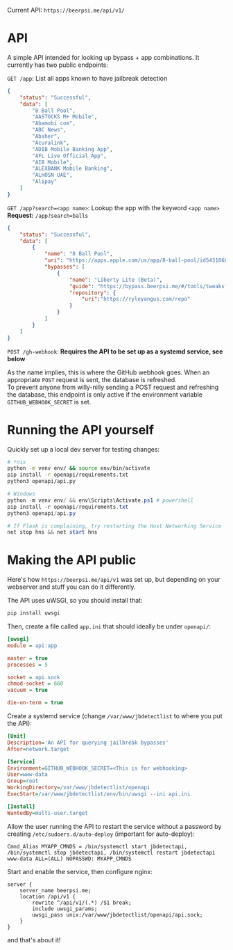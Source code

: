 Current API: `https://beerpsi.me/api/v1/`

# API
A simple API intended for looking up bypass + app combinations. It currently has two public endpoints:

`GET /app`: List all apps known to have jailbreak detection
```json
{
    "status": "Successful",
    "data": [
        "8 Ball Pool",
        "AASTOCKS M+ Mobile",
        "Abamobi com",
        "ABC News",
        "Absher",
        "Acuralink",
        "ADIB Mobile Banking App",
        "AFL Live Official App",
        "AIB Mobile",
        "ALEXBANK Mobile Banking",
        "ALHOSN UAE",
        "Alipay"
    ]
}
```

`GET /app?search=<app name>`: Lookup the app with the keyword `<app name>`  
**Request:** `/app?search=balls`
```json
{
    "status": "Successful",
    "data": [
        {
            "name": "8 Ball Pool",
            "uri": "https://apps.apple.com/us/app/8-ball-pool/id543186831",
            "bypasses": [
                {
                    "name": "Liberty Lite (Beta)",
                    "guide": "https://bypass.beerpsi.me/#/tools/tweaks?id=liberty-lite-beta",
                    "repository": {
                        "uri":"https://ryleyangus.com/repo"
                    }
                }
            ]
        }
    ]
}
```

`POST /gh-webhook`:
**Requires the API to be set up as a systemd service, see below**

As the name implies, this is where the GitHub webhook goes. When an appropriate `POST` request is sent, the database is refreshed.  
To prevent anyone from willy-nilly sending a POST request and refreshing the database, this endpoint is only active if the environment variable `GITHUB_WEBHOOK_SECRET` is set.


# Running the API yourself
Quickly set up a local dev server for testing changes:
```bash
# *nix
python -m venv env/ && source env/bin/activate
pip install -r openapi/requirements.txt
python3 openapi/api.py
```

```powershell
# Windows
python -m venv env/ && env\Scripts\Activate.ps1 # powershell
pip install -r openapi/requirements.txt
python3 openapi/api.py

# If Flask is complaining, try restarting the Host Networking Service
net stop hns && net start hns
```


# Making the API public
Here's how `https://beerpsi.me/api/v1` was set up, but depending on your webserver and stuff you can do it differently.

The API uses uWSGI, so you should install that:
```bash
pip install uwsgi
```

Then, create a file called `app.ini` that should ideally be under `openapi/`:
```ini
[uwsgi]
module = api:app

master = true
processes = 5

socket = api.sock
chmod-socket = 660
vacuum = true

die-on-term = true
```

Create a systemd service (change `/var/www/jbdetectlist` to where you put the API):
```ini
[Unit]
Description='An API for querying jailbreak bypasses'
After=network.target

[Service]
Environment=GITHUB_WEBHOOK_SECRET=<This is for webhooking>
User=www-data
Group=root
WorkingDirectory=/var/www/jbdetectlist/openapi
ExecStart=/var/www/jbdetectlist/env/bin/uwsgi --ini api.ini

[Install]
WantedBy=multi-user.target
```

Allow the user running the API to restart the service without a password by creating `/etc/sudoers.d/auto-deploy` (important for auto-deploy):
```
Cmnd_Alias MYAPP_CMNDS = /bin/systemctl start jbdetectapi, /bin/systemctl stop jbdetectapi, /bin/systemctl restart jbdetectapi
www-data ALL=(ALL) NOPASSWD: MYAPP_CMNDS
```

Start and enable the service, then configure nginx:
```nginx
server {
    server_name beerpsi.me;
    location /api/v1 {
        rewrite ^/api/v1/(.*) /$1 break;
        include uwsgi_params;
        uwsgi_pass unix:/var/www/jbdetectlist/openapi/api.sock;
    }
}
```

and that's about it!
